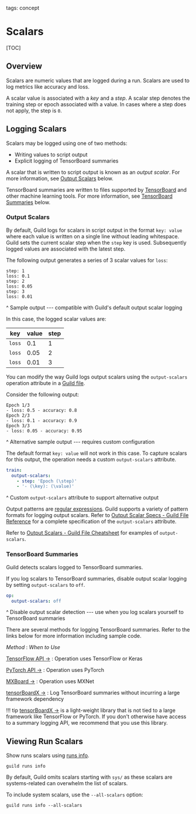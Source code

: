 tags: concept

# Scalars

[TOC]

## Overview

Scalars are numeric values that are logged during a run. Scalars are
used to log metrics like accuracy and loss.

A scalar value is associated with a *key* and a *step*. A scalar step
denotes the training step or epoch associated with a value. In cases
where a step does not apply, the step is `0`.

## Logging Scalars

Scalars may be logged using one of two methods:

- Writing values to script output
- Explicit logging of TensorBoard summaries

A scalar that is written to script output is known as an *output
scalar*. For more information, see [Output Scalars](#output-scalars)
below.

TensorBoard summaries are written to files supported by
[TensorBoard](ref:tensorboard) and other machine learning tools. For
more information, see [TensorBoard Summaries](#tensorboard-summaries)
below.

### Output Scalars

By default, Guild logs for scalars in script output in the format
``key: value`` where each value is written on a single line without
leading whitespace. Guild sets the current scalar step when the `step`
key is used. Subsequently logged values are associated with the latest
step.

The following output generates a series of 3 scalar values for `loss`:

``` output
step: 1
loss: 0.1
step: 2
loss: 0.05
step: 3
loss: 0.01
```

^ Sample output --- compatible with Guild's default output scalar logging

In this case, the logged scalar values are:

| key    | value | step |
|--------|-------|------|
| `loss` | 0.1   | 1    |
| `loss` | 0.05  | 2    |
| `loss` | 0.01  | 3    |

You can modify the way Guild logs output scalars using the
`output-scalars` operation attribute in a [Guild
file](ref:guildfile).

Consider the following output:

``` output
Epoch 1/3
- loss: 0.5 - accuracy: 0.8
Epoch 2/3
- loss: 0.1 - accuracy: 0.9
Epoch 3/3
- loss: 0.05 - accuracy: 0.95
```

^ Alternative sample output --- requires custom configuration

The default format ``key: value`` will not work in this case. To
capture scalars for this output, the operation needs a custom
`output-scalars` attribute.

``` yaml
train:
  output-scalars:
    - step: 'Epoch (\step)'
    - '- (\key): (\value)'
```

^ Custom `output-scalars` attribute to support alternative output

Output patterns are [regular expressions](term:regex). Guild supports
a variety of pattern formats for logging output scalars. Refer to
[Output Scalar Specs - Guild File
Reference](/reference/guildfile.md#output-scalar-specs) for a complete
specification of the `output-scalars` attribute.

Refer to [Output Scalars - Guild File
Cheatsheet](/cheatsheets/guildfile.md#output-scalars) for examples of
`output-scalars`.

### TensorBoard Summaries

Guild detects scalars logged to TensorBoard summaries.

If you log scalars to TensorBoard summaries, disable output scalar
logging by setting `output-scalars` to ``off``.

``` yaml
op:
  output-scalars: off
```

^ Disable output scalar detection --- use when you log scalars
  yourself to TensorBoard summaries

There are several methods for logging TensorBoard summaries. Refer to
the links below for more information including sample code.

*Method*
: *When to Use*

[TensorFlow API ->](https://www.tensorflow.org/api_docs/python/tf/summary)
: Operation uses TensorFlow or Keras

[PyTorch API ->](https://pytorch.org/docs/stable/tensorboard.html)
: Operation uses PyTorch

[MXBoard ->](https://github.com/awslabs/mxboard)
: Operation uses MXNet

[tensorBoardX ->](https://github.com/lanpa/tensorboardX)
: Log TensorBoard summaries without incurring a large framework dependency

!!! tip
    [tensorBoardX ->](https://github.com/lanpa/tensorboardX) is a
    light-weight library that is not tied to a large framework like
    TensorFlow or PyTorch. If you don't otherwise have access to a
    summary logging API, we recommend that you use this library.

## Viewing Run Scalars

Show runs scalars using [runs info](cmd:runs-info).

``` command
guild runs info
```

By default, Guild omits scalars starting with `sys/` as these scalars
are systems-related can overwhelm the list of scalars.

To include system scalars, use the `--all-scalars` option:

``` command
guild runs info --all-scalars
```
